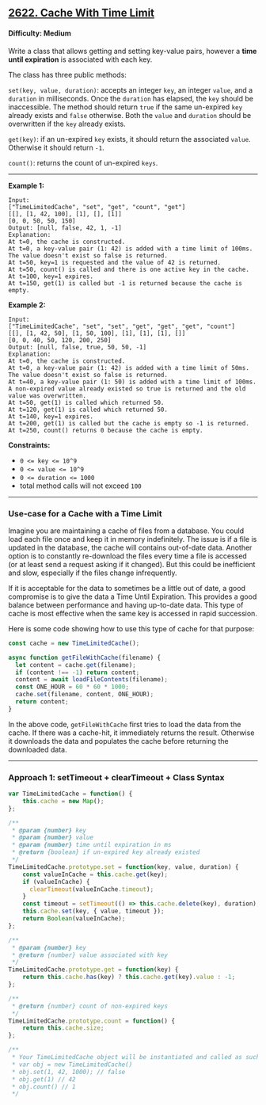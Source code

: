## [2622. Cache With Time Limit](https://leetcode.com/problems/cache-with-time-limit)

#### Difficulty: Medium

Write a class that allows getting and setting key-value pairs, however a __time until expiration__ is associated with each key.

The class has three public methods:

```set(key, value, duration)```: accepts an integer ```key```, an integer ```value```, and a ```duration``` in milliseconds. Once the ```duration``` has elapsed, the ```key``` should be inaccessible. The method should return ```true``` if the same un-expired ```key``` already exists and ```false``` otherwise. Both the ```value``` and ```duration``` should be overwritten if the ```key``` already exists.

```get(key)```: if an un-expired ```key``` exists, it should return the associated ```value```. Otherwise it should return ```-1```.

```count()```: returns the count of un-expired ```keys```.

---

__Example 1:__
```
Input: 
["TimeLimitedCache", "set", "get", "count", "get"]
[[], [1, 42, 100], [1], [], [1]]
[0, 0, 50, 50, 150]
Output: [null, false, 42, 1, -1]
Explanation:
At t=0, the cache is constructed.
At t=0, a key-value pair (1: 42) is added with a time limit of 100ms. The value doesn't exist so false is returned.
At t=50, key=1 is requested and the value of 42 is returned.
At t=50, count() is called and there is one active key in the cache.
At t=100, key=1 expires.
At t=150, get(1) is called but -1 is returned because the cache is empty.
```

__Example 2:__
```
Input: 
["TimeLimitedCache", "set", "set", "get", "get", "get", "count"]
[[], [1, 42, 50], [1, 50, 100], [1], [1], [1], []]
[0, 0, 40, 50, 120, 200, 250]
Output: [null, false, true, 50, 50, -1]
Explanation:
At t=0, the cache is constructed.
At t=0, a key-value pair (1: 42) is added with a time limit of 50ms. The value doesn't exist so false is returned.
At t=40, a key-value pair (1: 50) is added with a time limit of 100ms. A non-expired value already existed so true is returned and the old value was overwritten.
At t=50, get(1) is called which returned 50.
At t=120, get(1) is called which returned 50.
At t=140, key=1 expires.
At t=200, get(1) is called but the cache is empty so -1 is returned.
At t=250, count() returns 0 because the cache is empty.
```

__Constraints:__

- ```0 <= key <= 10^9```
- ```0 <= value <= 10^9```
- ```0 <= duration <= 1000```
- total method calls will not exceed ```100```

---

### Use-case for a Cache with a Time Limit

Imagine you are maintaining a cache of files from a database. You could load each file once and keep it in memory indefinitely. The issue is if a file is updated in the database, the cache will contains out-of-date data. Another option is to constantly re-download the files every time a file is accessed (or at least send a request asking if it changed). But this could be inefficient and slow, especially if the files change infrequently.

If it is acceptable for the data to sometimes be a little out of date, a good compromise is to give the data a Time Until Expiration. This provides a good balance between performance and having up-to-date data. This type of cache is most effective when the same key is accessed in rapid succession.

Here is some code showing how to use this type of cache for that purpose:

```JavaScript
const cache = new TimeLimitedCache();

async function getFileWithCache(filename) {
  let content = cache.get(filename);
  if (content !== -1) return content;
  content = await loadFileContents(filename);
  const ONE_HOUR = 60 * 60 * 1000;
  cache.set(filename, content, ONE_HOUR);
  return content;
}
```

In the above code, ```getFileWithCache``` first tries to load the data from the cache. If there was a cache-hit, it immediately returns the result. Otherwise it downloads the data and populates the cache before returning the downloaded data.

---

### Approach 1: setTimeout + clearTimeout + Class Syntax

```JavaScript
var TimeLimitedCache = function() {
    this.cache = new Map();
};

/** 
 * @param {number} key
 * @param {number} value
 * @param {number} time until expiration in ms
 * @return {boolean} if un-expired key already existed
 */
TimeLimitedCache.prototype.set = function(key, value, duration) {
    const valueInCache = this.cache.get(key);
    if (valueInCache) {
      clearTimeout(valueInCache.timeout);
    }
    const timeout = setTimeout(() => this.cache.delete(key), duration);
    this.cache.set(key, { value, timeout });
    return Boolean(valueInCache);
};

/** 
 * @param {number} key
 * @return {number} value associated with key
 */
TimeLimitedCache.prototype.get = function(key) {
    return this.cache.has(key) ? this.cache.get(key).value : -1;
};

/** 
 * @return {number} count of non-expired keys
 */
TimeLimitedCache.prototype.count = function() {
    return this.cache.size;
};

/**
 * Your TimeLimitedCache object will be instantiated and called as such:
 * var obj = new TimeLimitedCache()
 * obj.set(1, 42, 1000); // false
 * obj.get(1) // 42
 * obj.count() // 1
 */
```
